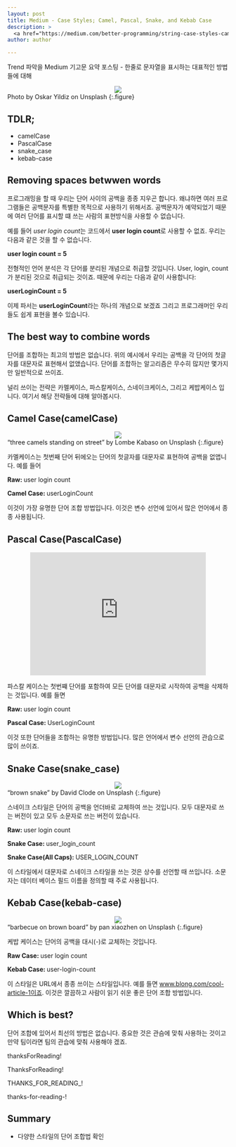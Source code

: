 ```yaml
---
layout: post
title: Medium - Case Styles; Camel, Pascal, Snake, and Kebab Case
description: >
  <a href="https://medium.com/better-programming/string-case-styles-camel-pascal-snake-and-kebab-case-981407998841">원문 - Patrick Divine</a>
author: author

---
```


Trend 파악을 Medium 기고문 요약 포스팅 - 한줄로 문자열을 표시하는 대표적인 방법들에 대해

<center>
<img src="https://miro.medium.com/max/1400/1*yAy78IwsgFvSGVnCwpupXw.jpeg"/>
</center>
Photo by Oskar Yildiz on Unsplash
{:.figure}

## TDLR;
* camelCase
* PascalCase
* snake_case
* kebab-case

## Removing spaces betwwen words
프로그래밍을 할 때 우리는 단어 사이의 공백을 종종 지우곤 합니다. 왜냐하면 여러 프로그램들은 공백문자를 특별한 목적으로 사용하기 위해서죠. 공백문자가 예약되었기 때문에 여러 단어를 표시할 떄 쓰는 사람의 표현방식을 사용할 수 없습니다.

예를 들어 <i>user login count</i>는 코드에서 <b>user login count</b>로 사용할 수 없죠. 우리는 다음과 같은 것을 할 수 없습니다.

<b>user login count = 5</b>

전형적인 언어 분석은 각 단어를 분리된 개념으로 취급할 것입니다. User, login, count가 분리된 것으로 취급되는 것이죠. 때문에 우리는 다음과 같이 사용합니다:

<b>userLoginCount = 5</b>

이제 파서는 <b>userLoginCount</b>라는 하나의 개념으로 보겠죠 그리고 프로그래머인 우리들도 쉽게 표현을 볼수 있습니다.

## The best way to combine words
단어를 조합하는 최고의 방법은 없습니다. 위의 예시에서 우리는 공백을 각 단어의 첫글자를 대문자로 표현해서 없앴습니다. 단어를 조합하는 알고리즘은 무수히 많지만 몇가지만 일반적으로 쓰이죠.

널리 쓰이는 전략은 카멜케이스, 파스칼케이스, 스네이크케이스, 그리고 케밥케이스 입니다. 여기서 해당 전략들에 대해 알아봅시다.
## Camel Case(camelCase)

<center>
<img src="https://miro.medium.com/max/1400/0*Z7odALTv_huFa3Zy"/>
</center>
“three camels standing on street” by Lombe Kabaso on Unsplash
{:.figure}

카멜케이스는 첫번째 단어 뒤에오는 단어의 첫글자를 대문자로 표현하여 공백을 없앱니다. 예를 들어

<b>Raw: </b> user login count

<b>Camel Case: </b> userLoginCount

이것이 가장 유명한 단어 조합 방법입니다. 이것은 변수 선언에 있어서 많은 언어에서 종종 사용됩니다.

## Pascal Case(PascalCase)
<center>
<iframe width="400" height="280" src="https://www.youtube.com/embed/3nb4nYqNXyM" frameborder="0" allow="accelerometer; autoplay; encrypted-media; gyroscope; picture-in-picture" allowfullscreen></iframe></center>

파스칼 케이스는 첫번쨰 단어를 포함하여 모든 단어를 대문자로 시작하여 공백을 삭제하는 것입니다. 예를 들면

<b>Raw: </b> user login count

<b>Pascal Case: </b> UserLoginCount

이것 또한 단어들을 조합하는 유명한 방법입니다. 많은 언어에서 변수 선언의 관습으로 많이 쓰이죠.

## Snake Case(snake_case)

<center>
<img src="https://miro.medium.com/max/1400/0*mCJhroJFxQX_QAmX"/>
</center>
“brown snake” by David Clode on Unsplash
{:.figure}

스네이크 스타일은 단어의 공백을 언더바로 교체하여 쓰는 것입니다. 모두 대문자로 쓰는 버전이 있고 모두 소문자로 쓰는 버전이 있습니다.

<b>Raw: </b> user login count

<b>Snake Case: </b> user_login_count

<b>Snake Case(All Caps): </b> USER_LOGIN_COUNT

이 스타일에서 대문자로 스네이크 스타일을 쓰는 것은 상수를 선언할 때 쓰입니다. 소문자는 데이터 베이스 필드 이름을 정의할 때 주로 사용됩니다.

## Kebab Case(kebab-case)

<center>
<img src="https://miro.medium.com/max/1400/0*mJfbHyafT75lj7io"/>
</center>
“barbecue on brown board” by pan xiaozhen on Unsplash
{:.figure}

케밥 케이스는 단어의 공백을 대시(-)로 교체하는 것입니다.

<b>Raw Case: </b> user login count

<b>Kebab Case: </b> user-login-count

이 스타일은 URL에서 종종 쓰이는 스타일입니다. 예를 들면 www.blong.com/cool-article-1이죠. 이것은 깔끔하고 사람이 읽기 쉬운 좋은 단어 조합 방법입니다.

## Which is best?
단어 조합에 있어서 최선의 방법은 없습니다. 중요한 것은 관슴에 맞춰 사용하는 것이고 만약 팀이라면 팀의 관습에 맞춰 사용해야 겠죠.

thanksForReading!

ThanksForReading!

THANKS_FOR_READING_!

thanks-for-reading-!

## Summary
* 다양한 스타일의 단어 조합법 확인
